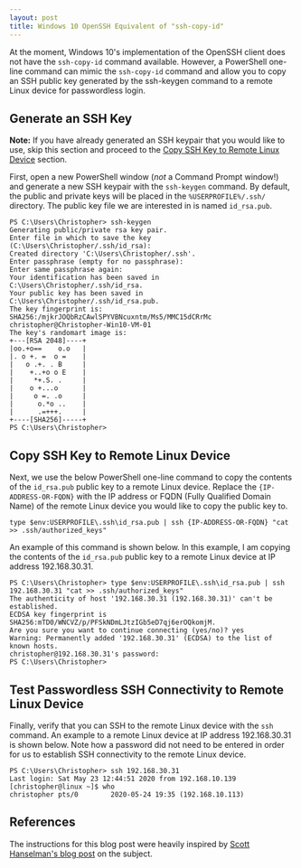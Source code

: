 ```yaml
---
layout: post
title: Windows 10 OpenSSH Equivalent of "ssh-copy-id"
---
```


At the moment, Windows 10's implementation of the OpenSSH client does not have the `ssh-copy-id` command available. However, a PowerShell one-line command can mimic the `ssh-copy-id` command and allow you to copy an SSH public key generated by the ssh-keygen command to a remote Linux device for passwordless login.

## Generate an SSH Key

**Note:** If you have already generated an SSH keypair that you would like to use, skip this section and proceed to the [Copy SSH Key to Remote Linux Device](#copy-ssh-key-to-remote-linux-device) section.

First, open a new PowerShell window (*not* a Command Prompt window!) and generate a new SSH keypair with the `ssh-keygen` command. By default, the public and private keys will be placed in the `%USERPROFILE%/.ssh/` directory. The public key file we are interested in is named `id_rsa.pub`.

```
PS C:\Users\Christopher> ssh-keygen
Generating public/private rsa key pair.
Enter file in which to save the key (C:\Users\Christopher/.ssh/id_rsa):
Created directory 'C:\Users\Christopher/.ssh'.
Enter passphrase (empty for no passphrase):
Enter same passphrase again:
Your identification has been saved in C:\Users\Christopher/.ssh/id_rsa.
Your public key has been saved in C:\Users\Christopher/.ssh/id_rsa.pub.
The key fingerprint is:
SHA256:/mjkrJOQbRzCAwlSPYVBNcuxntm/Ms5/MMC15dCRrMc christopher@Christopher-Win10-VM-01
The key's randomart image is:
+---[RSA 2048]----+
|oo.+o==    o.o   |
|. o +. =  o =    |
|   o .+. . B     |
|    +..+o o E    |
|     *+.S. .     |
|    o +...o      |
|     o =. .o     |
|      o.*o ..    |
|      .=+++.     |
+----[SHA256]-----+
PS C:\Users\Christopher>
```

## Copy SSH Key to Remote Linux Device

Next, we use the below PowerShell one-line command to copy the contents of the `id_rsa.pub` public key to a remote Linux device. Replace the `{IP-ADDRESS-OR-FQDN}` with the IP address or FQDN (Fully Qualified Domain Name) of the remote Linux device you would like to copy the public key to.

```
type $env:USERPROFILE\.ssh\id_rsa.pub | ssh {IP-ADDRESS-OR-FQDN} "cat >> .ssh/authorized_keys"
```

An example of this command is shown below. In this example, I am copying the contents of the `id_rsa.pub` public key to a remote Linux device at IP address 192.168.30.31.

```
PS C:\Users\Christopher> type $env:USERPROFILE\.ssh\id_rsa.pub | ssh 192.168.30.31 "cat >> .ssh/authorized_keys"
The authenticity of host '192.168.30.31 (192.168.30.31)' can't be established.
ECDSA key fingerprint is SHA256:mTD0/WNCVZ/p/PFSkNDmLJtzIGb5eD7qj6erOQkomjM.
Are you sure you want to continue connecting (yes/no)? yes
Warning: Permanently added '192.168.30.31' (ECDSA) to the list of known hosts.
christopher@192.168.30.31's password:
PS C:\Users\Christopher>
```

## Test Passwordless SSH Connectivity to Remote Linux Device

Finally, verify that you can SSH to the remote Linux device with the `ssh` command. An example to a remote Linux device at IP address 192.168.30.31 is shown below. Note how a password did not need to be entered in order for us to establish SSH connectivity to the remote Linux device.

```
PS C:\Users\Christopher> ssh 192.168.30.31
Last login: Sat May 23 12:44:51 2020 from 192.168.10.139
[christopher@linux ~]$ who
christopher pts/0        2020-05-24 19:35 (192.168.10.113)
```

## References

The instructions for this blog post were heavily inspired by [Scott Hanselman's blog post](https://www.hanselman.com/blog/HowToUseWindows10sBuiltinOpenSSHToAutomaticallySSHIntoARemoteLinuxMachine.aspx) on the subject.
